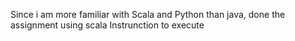 Since i am more familiar with Scala and Python than java, done the assignment using scala
Instrunction to execute 
   
